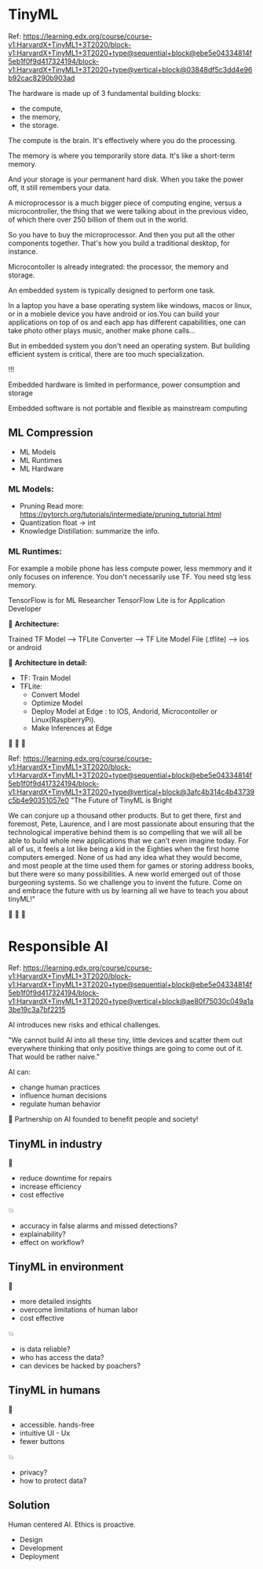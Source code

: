 # TinyML 

Ref: https://learning.edx.org/course/course-v1:HarvardX+TinyML1+3T2020/block-v1:HarvardX+TinyML1+3T2020+type@sequential+block@ebe5e04334814f5eb1f0f9d417324194/block-v1:HarvardX+TinyML1+3T2020+type@vertical+block@03848df5c3dd4e96b92cac8290b903ad

The hardware is made up of 3 fundamental building
blocks: 

- the compute, 
- the memory, 
- the storage.


The compute is the brain.  It's effectively where you do the processing.

The memory is where you temporarily store data.  It's like a short-term memory.

And your storage is your permanent hard disk. When you take the power off, it still remembers your data.


A microprocessor is a much bigger piece of computing engine,
versus a microcontroller, the thing that we were talking
about in the previous video, of which there over 250 billion of them
out in the world.

So you have to buy the microprocessor.  And then you put all the other components together.
That's how you build a traditional desktop, for instance.

Microcontoller is already integrated: the processor, the memory and storage. 

An embedded system is typically designed to perform one task. 


In a laptop you have a base operating system like windows, macos or linux, or in a mobiele device you have android or ios.You can
build your applications on top of os and each app has different capabilities, one can take photo other plays music, another make phone calls...

But in embedded system you don't need an operating system. But building efficient system is critical, there are too much specialization.

!!!

Embedded hardware is limited in performance, power consumption and storage

Embedded software is not portable and flexible as mainstream computing

## ML Compression

- ML Models
- ML Runtimes
- ML Hardware


### ML Models:

- Pruning
    Read more: https://pytorch.org/tutorials/intermediate/pruning_tutorial.html
- Quantization  float -> int
- Knowledge Distillation: summarize the info. 

### ML Runtimes:

For example a mobile phone has less compute power, less memmory and it only focuses on inference. You don't necessarily use TF. 
You need stg less memory. 

TensorFlow is for ML Researcher
TensorFlow Lite is for Application Developer

💛 **Architecture:**

Trained TF Model --> TFLite Converter --> TF Lite Model File (.tflite) --> ios or android 

💛 **Architecture in detail:**

- TF: Train Model
- TFLite:
    - Convert Model
    - Optimize Model
    - Deploy Model at Edge : to IOS, Andorid, Microcontoller or Linux(RaspberryPi).
    - Make Inferences at Edge


💛 💛 💛 

Ref: https://learning.edx.org/course/course-v1:HarvardX+TinyML1+3T2020/block-v1:HarvardX+TinyML1+3T2020+type@sequential+block@ebe5e04334814f5eb1f0f9d417324194/block-v1:HarvardX+TinyML1+3T2020+type@vertical+block@3afc4b314c4b43739c5b4e90351057e0
"The Future of TinyML is Bright

We can conjure up a thousand other products. But to get there, first and foremost, Pete, Laurence, and 
I are most passionate about ensuring that the technological imperative behind them is so compelling that we will all 
be able to build whole new applications that we can’t even imagine today. For all of us, it feels a lot like being a kid 
in the Eighties when the first home computers emerged. None of us had any idea what they would become, and most people 
at the time used them for games or storing address books, but there were so many possibilities. A new world emerged out 
of those burgeoning systems. So we challenge you to invent the future. Come on and embrace the future with us by learning 
all we have to teach you about tinyML!"

💛 💛 💛 

# Responsible AI
Ref: https://learning.edx.org/course/course-v1:HarvardX+TinyML1+3T2020/block-v1:HarvardX+TinyML1+3T2020+type@sequential+block@ebe5e04334814f5eb1f0f9d417324194/block-v1:HarvardX+TinyML1+3T2020+type@vertical+block@ae80f75030c049a1a3be19c3a7bf2215

AI introduces new risks and ethical challenges. 

"We cannot build AI into all these tiny, little devices and scatter them out
everywhere thinking that only positive things are going to come out of it.
That would be rather naive."

AI can:
- change human practices
- influence human decisions
- regulate human behavior

💛 Partnership on AI founded to benefit people and society!


## TinyML in industry

💛
- reduce downtime for repairs
- increase efficiency
- cost effective

💥
- accuracy in false alarms and missed detections?
- explainability?
- effect on workflow?

## TinyML in environment

💛
- more detailed insights
- overcome limitations of human labor
- cost effective

💥
- is data reliable?
- who has access the data?
- can devices be hacked by poachers?

## TinyML in humans

💛
- accessible. hands-free
- intuitive UI - Ux
- fewer buttons

💥
- privacy?
- how to protect data?


## Solution

Human centered AI. Ethics is proactive.

- Design 
- Development
- Deployment






